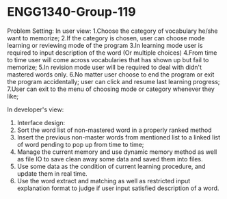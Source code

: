 # ENGG1340-Group-119
Problem Setting:
In user view:
1.Choose the category of vocabulary he/she want to memorize;
2.If the category is chosen, user can choose mode learning or reviewing mode of the program
3.In learning mode user is required to input description of the word (Or multiple choices)
4.From time to time user will come across vocabularies that has shown up but fail to memorize;
5.In revision mode user will be required to deal with didn't mastered words only.
6.No matter user choose to end the program or exit the program accidentally;
  user can click and resume last learning progress;
7.User can exit to the menu of choosing mode or category whenever they like;

In developer's view:
1. Interface design:
2. Sort the word list of non-mastered word in a properly ranked method
3. Insert the previous non-master words from mentioned list to a linked list of
  word pending to pop up from time to time;
4. Manage the current memory and use dynamic memory method as well as file IO to 
  save clean away some data and saved them into files.
5. Use some data as the condition of current learning procedure, and update them in real time.
6. Use the word extract and matching as well as restricted input explanation format to judge if user input satisfied description of a word.
